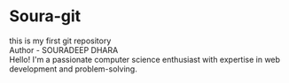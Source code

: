 # Soura-git
this is my first  git repository
<br>
Author - SOURADEEP DHARA
<br>
Hello! I'm a passionate computer science enthusiast with expertise in web development and problem-solving.